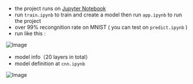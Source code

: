 + the project runs on [Jupyter Notebook](https://jupyter.org/)
+ run `train.ipynb` to train and create a model then run `app.ipynb` to run the project
+ over 99% recongnition rate on MNIST ( you can test on `predict.ipynb` )
+ run like this :

![Image](https://cvws.icloud-content.com/B/AVUxRnqGoHOQykOaA7PRCKyG10JVAUB94MMymZ6b2D1-NdBFMc6eE_VK/IMG_0601.GIF?o=AvjGpSWrnPDHPnSQLRNPQ3Y_xd6DUY3pGeGrFMHg9MyG&v=1&x=3&a=CAog2pjsRmDSLocVL0TT7iDlafExWGqo3wDgGCsmE_yRm-kSaxC-qa2b0C4Y3qDkm9AuIgEAUgSG10JVWgSeE_VKaiUwSsiPZJzrawVjynWeFEuPuY0x0UEtZZcMVAfiUT-mON8CXGssciXba6SRmVCvY3SyeoVaEHGGVP1bG2a7Mufwag2IclaJyE6Sc1R7&e=1602081067&fl=&r=912df00d-bb5c-40fb-a189-098ab9b81585-1&k=wCAZJ1Af52iRDfBNc2I3BA&ckc=com.apple.clouddocs&ckz=com.apple.CloudDocs&p=47&s=8JmbGURUyWBlHP_IA7xrztTlLuM&cd=i)

+ model info（20 layers in total） 
+ model definition at `cnn.ipynb`

![Image](https://github.com/fxs123456/CNN-for-MNIST/blob/master/Digraph.gv/Digraph.gv.png)


 
